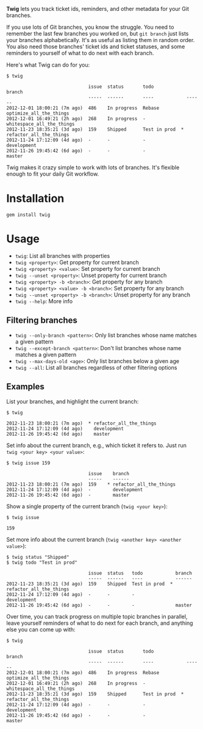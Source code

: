 **Twig** lets you track ticket ids, reminders, and other metadata for your Git
branches.

If you use lots of Git branches, you know the struggle. You need to remember the
last few branches you worked on, but `git branch` just lists your branches
alphabetically. It's as useful as listing them in random order. You also need
those branches' ticket ids and ticket statuses, and some reminders to yourself
of what to do next with each branch.

Here's what Twig can do for you:

    $ twig

                                  issue  status       todo            branch
                                  -----  ------       ----            ------
    2012-12-01 18:00:21 (7m ago)  486    In progress  Rebase          optimize_all_the_things
    2012-12-01 16:49:21 (2h ago)  268    In progress  -               whitespace_all_the_things
    2012-11-23 18:35:21 (3d ago)  159    Shipped      Test in prod  * refactor_all_the_things
    2012-11-24 17:12:09 (4d ago)  -      -            -               development
    2012-11-26 19:45:42 (6d ago)  -      -            -               master

Twig makes it crazy simple to work with lots of branches. It's flexible enough
to fit your daily Git workflow.


Installation
============

    gem install twig


Usage
=====

* `twig`:                                List all branches with properties
* `twig <property>`:                     Get property for current branch
* `twig <property> <value>`:             Set property for current branch
* `twig --unset <property>`:             Unset property for current branch
* `twig <property> -b <branch>`:         Get property for any branch
* `twig <property> <value> -b <branch>`: Set property for any branch
* `twig --unset <property> -b <branch>`: Unset property for any branch
* `twig --help`:                         More info


Filtering branches
------------------

* `twig --only-branch <pattern>`:
  Only list branches whose name matches a given pattern
* `twig --except-branch <pattern>`:
  Don't list branches whose name matches a given pattern
* `twig --max-days-old <age>`:
  Only list branches below a given age
* `twig --all`:
  List all branches regardless of other filtering options


Examples
--------

List your branches, and highlight the current branch:

    $ twig

    2012-11-23 18:00:21 (7m ago)  * refactor_all_the_things
    2012-11-24 17:12:09 (4d ago)    development
    2012-11-26 19:45:42 (6d ago)    master

Set info about the current branch, e.g., which ticket it refers to. Just run
`twig <your key> <your value>`:

    $ twig issue 159

                                  issue    branch
                                  -----    ------
    2012-11-23 18:00:21 (7m ago)  159    * refactor_all_the_things
    2012-11-24 17:12:09 (4d ago)  -        development
    2012-11-26 19:45:42 (6d ago)  -        master

Show a single property of the current branch (`twig <your key>`):

    $ twig issue

    159

Set more info about the current branch (`twig <another key> <another value>`):

    $ twig status "Shipped"
    $ twig todo "Test in prod"

                                  issue  status   todo            branch
                                  -----  ------   ----            ------
    2012-11-23 18:35:21 (3d ago)  159    Shipped  Test in prod  * refactor_all_the_things
    2012-11-24 17:12:09 (4d ago)  -      -        -               development
    2012-11-26 19:45:42 (6d ago)  -      -        -               master

Over time, you can track progress on multiple topic branches in parallel, leave
yourself reminders of what to do next for each branch, and anything else you can
come up with:

    $ twig

                                  issue  status       todo            branch
                                  -----  ------       ----            ------
    2012-12-01 18:00:21 (7m ago)  486    In progress  Rebase          optimize_all_the_things
    2012-12-01 16:49:21 (2h ago)  268    In progress  -               whitespace_all_the_things
    2012-11-23 18:35:21 (3d ago)  159    Shipped      Test in prod  * refactor_all_the_things
    2012-11-24 17:12:09 (4d ago)  -      -            -               development
    2012-11-26 19:45:42 (6d ago)  -      -            -               master

